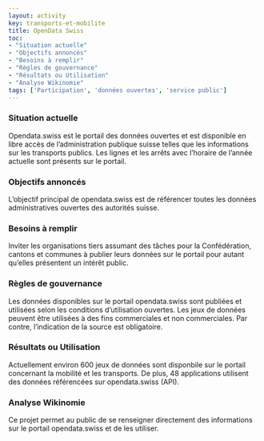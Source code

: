 ```yaml
---
layout: activity
key: transports-et-mobilite
title: OpenData Swiss
toc:
- "Situation actuelle"
- "Objectifs annoncés"
- "Besoins à remplir"
- "Règles de gouvernance"
- "Résultats ou Utilisation"
- "Analyse Wikinomie"
tags: ['Participation', 'données ouvertes', 'service public']
---
```


### Situation actuelle

Opendata.swiss est le portail des données ouvertes et est disponible en libre 
accès de l’administration publique suisse telles que les informations sur les 
transports publics. Les lignes et les arrêts avec l’horaire de l’année 
actuelle sont présents sur le portail. 

### Objectifs annoncés

L’objectif principal de opendata.swiss est de référencer toutes les données 
administratives ouvertes des autorités suisse.

### Besoins à remplir

Inviter les organisations tiers assumant des tâches pour la Confédération, 
cantons et communes à publier leurs données sur le portail pour autant 
qu’elles présentent un intérêt public.

### Règles de gouvernance

Les données disponibles sur le portail opendata.swiss sont publiées et 
utilisées selon les conditions d’utilisation ouvertes. Les jeux de données 
peuvent être utilisées à des fins commerciales et non commerciales. 
Par contre, l’indication de la source est obligatoire. 

### Résultats ou Utilisation

Actuellement environ 600 jeux de données sont disponbile sur le portail 
concernant la mobilité et  les transports. De plus, 48 applications utilisent 
des données référencées sur opendata.swiss (API).

### Analyse Wikinomie

Ce projet permet au public de se renseigner directement des informations 
sur le portail opendata.swiss et de les utiliser.